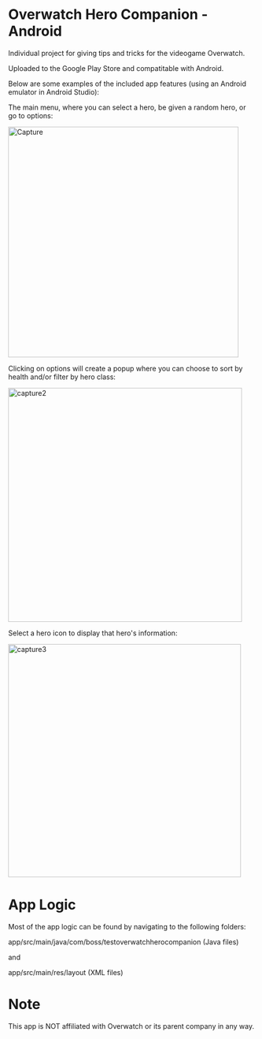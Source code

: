 # Overwatch Hero Companion - Android
Individual project for giving tips and tricks for the videogame Overwatch.

Uploaded to the Google Play Store and compatitable with Android.

Below are some examples of the included app features (using an Android emulator in Android Studio):

The main menu, where you can select a hero, be given a random hero, or go to options:

<img width="468" alt="Capture" src="https://user-images.githubusercontent.com/76569535/176830343-09007c7e-e83f-4d34-98ad-ca722db64633.PNG">

Clicking on options will create a popup where you can choose to sort by health and/or filter by hero class:

<img width="475" alt="capture2" src="https://user-images.githubusercontent.com/76569535/176830356-aaf55d0f-66c7-4050-aae2-807e8d2644fe.PNG">

Select a hero icon to display that hero's information:

<img width="473" alt="capture3" src="https://user-images.githubusercontent.com/76569535/176830380-d361ff97-f274-4b20-b149-3162b8052608.PNG">



# App Logic

Most of the app logic can be found by navigating to the following folders:

app/src/main/java/com/boss/testoverwatchherocompanion (Java files)

and

app/src/main/res/layout (XML files)

# Note
This app is NOT affiliated with Overwatch or its parent company in any way.
